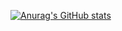 [![Anurag's GitHub stats](https://github-readme-stats.vercel.app/api?username=JAEMINKWAK)](https://github.com/anuraghazra/github-readme-stats)
